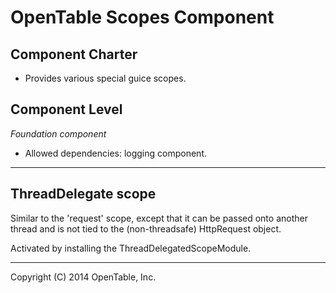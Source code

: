 OpenTable Scopes Component
==========================

Component Charter
-----------------

* Provides various special guice scopes.

Component Level
---------------

*Foundation component*

* Allowed dependencies: logging component.

----

ThreadDelegate scope
--------------------

Similar to the 'request' scope, except that it can be passed onto
another thread and is not tied to the (non-threadsafe) HttpRequest
object.

Activated by installing the ThreadDelegatedScopeModule. 

----
Copyright (C) 2014 OpenTable, Inc.
